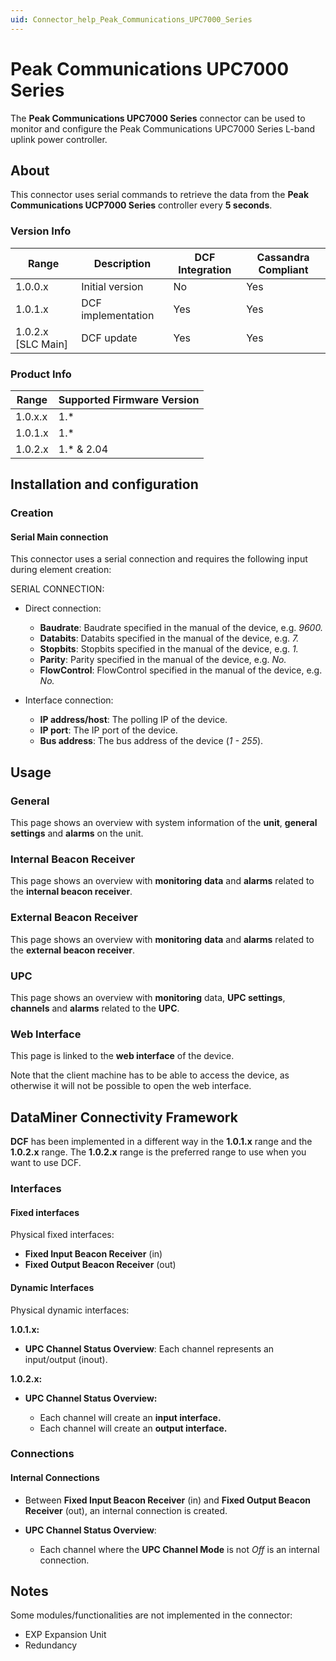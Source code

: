 ```yaml
---
uid: Connector_help_Peak_Communications_UPC7000_Series
---
```


# Peak Communications UPC7000 Series

The **Peak Communications UPC7000 Series** connector can be used to monitor and configure the Peak Communications UPC7000 Series L-band uplink power controller.

## About

This connector uses serial commands to retrieve the data from the **Peak Communications UCP7000 Series** controller every **5 seconds**.

### Version Info

| **Range**     | **Description**    | **DCF Integration** | **Cassandra Compliant** |
|----------------------|--------------------|---------------------|-------------------------|
| 1.0.0.x              | Initial version    | No                  | Yes                     |
| 1.0.1.x              | DCF implementation | Yes                 | Yes                     |
| 1.0.2.x \[SLC Main\] | DCF update         | Yes                 | Yes                     |

### Product Info

| Range | Supported Firmware Version |
|------------------|-----------------------------|
| 1.0.x.x          | 1.\*                        |
| 1.0.1.x          | 1.\*                        |
| 1.0.2.x          | 1.\* & 2.04                 |

## Installation and configuration

### Creation

#### Serial Main connection

This connector uses a serial connection and requires the following input during element creation:

SERIAL CONNECTION:

- Direct connection:

  - **Baudrate**: Baudrate specified in the manual of the device, e.g. *9600.*
  - **Databits**: Databits specified in the manual of the device, e.g. *7.*
  - **Stopbits**: Stopbits specified in the manual of the device, e.g. *1.*
  - **Parity**: Parity specified in the manual of the device, e.g. *No.*
  - **FlowControl**: FlowControl specified in the manual of the device, e.g. *No.*

- Interface connection:

  - **IP address/host**: The polling IP of the device.
  - **IP port**: The IP port of the device.
  - **Bus address**: The bus address of the device (*1 - 255*).

## Usage

### General

This page shows an overview with system information of the **unit**, **general settings** and **alarms** on the unit.

### Internal Beacon Receiver

This page shows an overview with **monitoring** **data** and **alarms** related to the **internal beacon receiver**.

### External Beacon Receiver

This page shows an overview with **monitoring** **data** and **alarms** related to the **external beacon receiver**.

### UPC

This page shows an overview with **monitoring** data, **UPC settings**, **channels** and **alarms** related to the **UPC**.

### Web Interface

This page is linked to the **web interface** of the device.

Note that the client machine has to be able to access the device, as otherwise it will not be possible to open the web interface.

## DataMiner Connectivity Framework

**DCF** has been implemented in a different way in the **1.0.1.x** range and the **1.0.2.x** range. The **1.0.2.x** range is the preferred range to use when you want to use DCF.

### Interfaces

#### Fixed interfaces

Physical fixed interfaces:

- **Fixed Input Beacon Receiver** (in)
- **Fixed Output Beacon Receiver** (out)

#### Dynamic Interfaces

Physical dynamic interfaces:

**1.0.1.x:**

- **UPC Channel Status Overview**: Each channel represents an input/output (inout).

**1.0.2.x:**

- **UPC Channel Status Overview:**

  - Each channel will create an **input interface.**
  - Each channel will create an **output interface.**

### Connections

#### Internal Connections

- Between **Fixed Input Beacon Receiver** (in) and **Fixed Output Beacon Receiver** (out), an internal connection is created.

- **UPC Channel Status Overview**:

  - Each channel where the **UPC Channel Mode** is not *Off* is an internal connection.

## Notes

Some modules/functionalities are not implemented in the connector:

- EXP Expansion Unit
- Redundancy
